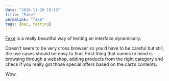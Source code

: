 ```yaml
---
date: "2010-11-20 19:13"
title: "Fake"
permalink: "fake"
tags: [mac, testing]
---
```


[Fake](http://fakeapp.com) is a really beautiful way of testing an interface dynamically.

Doesn’t seem to be very cross browser so you’d have to be careful but still, the use cases should be easy to find. First thing that comes to mind is browsing through a webshop, adding products from the right category and check if you really got those special offers based on the cart’s contents.

Wow.
